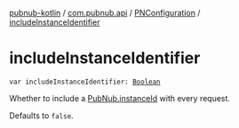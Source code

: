 [pubnub-kotlin](../../index.md) / [com.pubnub.api](../index.md) / [PNConfiguration](index.md) / [includeInstanceIdentifier](./include-instance-identifier.md)

# includeInstanceIdentifier

`var includeInstanceIdentifier: `[`Boolean`](https://kotlinlang.org/api/latest/jvm/stdlib/kotlin/-boolean/index.html)

Whether to include a [PubNub.instanceId](../-pub-nub/instance-id.md) with every request.

Defaults to `false`.

